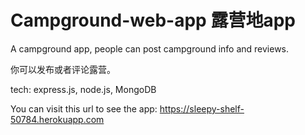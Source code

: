 # Campground-web-app 露营地app
A campground app, people can post campground info and reviews.

你可以发布或者评论露营。

tech: express.js, node.js, MongoDB

You can visit this url to see the app:
https://sleepy-shelf-50784.herokuapp.com

